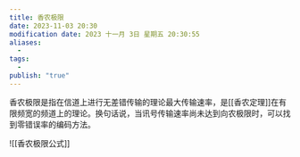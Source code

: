 ```yaml
---
title: 香农极限
date: 2023-11-03 20:30
modification date: 2023 十一月 3日 星期五 20:30:55
aliases:
  - 
tags:
  - 
publish: "true"
---
```


香农极限是指在信道上进行无差错传输的理论最大传输速率，是[[香农定理]]在有限频宽的频道上的理论。换句话说，当讯号传输速率尚未达到向农极限时，可以找到零错误率的编码方法。

![[香农极限公式]]
